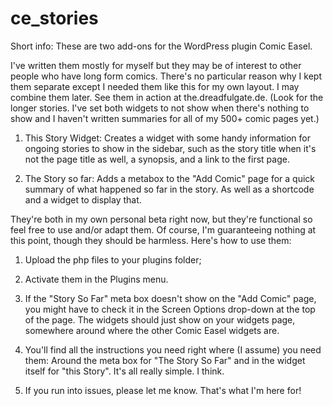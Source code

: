 # ce_stories

Short info: These are two add-ons for the WordPress plugin Comic Easel. 

I've written them mostly for myself but they may be of interest to other people who have long form comics. There's no particular reason why I kept them separate except I needed them like this for my own layout. I may combine them later. See them in action at the.dreadfulgate.de. (Look for the longer stories. I've set both widgets to not show when there's nothing to show and I haven't written summaries for all of my 500+ comic pages yet.)


1. This Story Widget: 
Creates a widget with some handy information for ongoing stories to show in the sidebar, such as the story title when it's not the page title as well, a synopsis, and a link to the first page.

2. The Story so far: 
Adds a metabox to the "Add Comic" page for a quick summary of what happened so far in the story. As well as a shortcode and a widget to display that. 

They're both in my own personal beta right now, but they're functional so feel free to use and/or adapt them. Of course, I'm guaranteeing nothing at this point, though they should be harmless. Here's how to use them: 

1. Upload the php files to your plugins folder;
2. Activate them in the Plugins menu. 
3. If the "Story So Far" meta box doesn't show on the "Add Comic" page, you might have to check it in the Screen Options drop-down at the top of the page. The widgets should just show on your widgets page, somewhere around where the other Comic Easel widgets are.

4. You'll find all the instructions you need right where (I assume) you need them: Around the meta box for "The Story So Far" and in the widget itself for "this Story". It's all really simple. I think.

5. If you run into issues, please let me know. That's what I'm here for!
